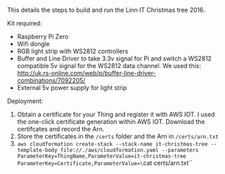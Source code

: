 This details the steps to build and run the Linn IT Christmas tree 2016. 

Kit required: 

* Raspberry Pi Zero
* Wifi dongle
* RGB light strip with WS2812 controllers
* Buffer and Line Driver to take 3.3v signal for Pi and switch a WS2812 compatible 5v signal for the WS2812 data channel. We used this: http://uk.rs-online.com/web/p/buffer-line-driver-combinations/7092205/
* External 5v power supply for light strip

Deployment:

1. Obtain a certificate for your Thing and register it with AWS IOT. I used the one-click certificate generation within AWS IOT. Download the certifcates and record the Arn.
2. Store the certificates in the `/certs` folder and the Arn in `/certs/arn.txt`
3. `aws cloudformation create-stack --stack-name it-christmas-tree --template-body file://./aws/cloudformation.yaml --parameters ParameterKey=ThingName,ParameterValue=it-christmas-tree ParameterKey=Certificate,ParameterValue=\`cat certs/arn.txt\``
